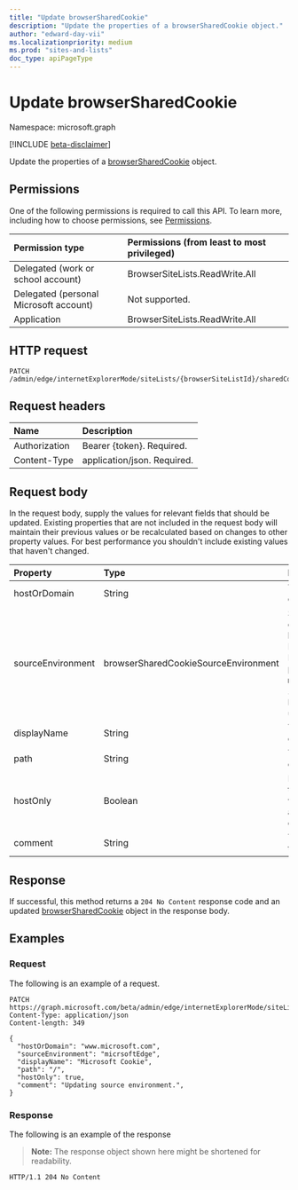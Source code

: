 ```yaml
---
title: "Update browserSharedCookie"
description: "Update the properties of a browserSharedCookie object."
author: "edward-day-vii"
ms.localizationpriority: medium
ms.prod: "sites-and-lists"
doc_type: apiPageType
---
```


# Update browserSharedCookie
Namespace: microsoft.graph

[!INCLUDE [beta-disclaimer](../../includes/beta-disclaimer.md)]

Update the properties of a [browserSharedCookie](../resources/browsersharedcookie.md) object.

## Permissions
One of the following permissions is required to call this API. To learn more, including how to choose permissions, see [Permissions](/graph/permissions-reference).

|Permission type|Permissions (from least to most privileged)|
|:---|:---|
|Delegated (work or school account)|BrowserSiteLists.ReadWrite.All|
|Delegated (personal Microsoft account)|Not supported.|
|Application|BrowserSiteLists.ReadWrite.All|

## HTTP request

<!-- {
  "blockType": "ignored"
}
-->
``` http
PATCH /admin/edge/internetExplorerMode/siteLists/{browserSiteListId}/sharedCookies/{browserSharedCookieId}
```

## Request headers
|Name|Description|
|:---|:---|
|Authorization|Bearer {token}. Required.|
|Content-Type|application/json. Required.|

## Request body

In the request body, supply the values for relevant fields that should be updated. Existing properties that are not included in the request body will maintain their previous values or be recalculated based on changes to other property values. For best performance you shouldn't include existing values that haven't changed.


|Property|Type|Description|
|:---|:---|:---|
|hostOrDomain|String|The URL of the cookie.|
|sourceEnvironment|browserSharedCookieSourceEnvironment|Specifies how the cookies are shared between Microsoft Edge and Internet Explorer. The possible values are: `microsoftEdge`, `internetExplorer11`, `both`, `unknownFutureValue`.|
|displayName|String|The name of the cookie.|
|path|String|The path of the cookie.|
|hostOnly|Boolean|Boolean attribute that determines whether a cookie is  a host-only or domain cookie.|
|comment|String|The comment of the cookie.|


## Response

If successful, this method returns a `204 No Content` response code and an updated [browserSharedCookie](../resources/browsersharedcookie.md) object in the response body.

## Examples

### Request
The following is an example of a request.
<!-- {
  "blockType": "request",
  "name": "update_browsersharedcookie"
}
-->
``` http
PATCH https://graph.microsoft.com/beta/admin/edge/internetExplorerMode/siteLists/{browserSiteListId}/sharedCookies/{browserSharedCookieId}
Content-Type: application/json
Content-length: 349

{
  "hostOrDomain": "www.microsoft.com",
  "sourceEnvironment": "micrsoftEdge",
  "displayName": "Microsoft Cookie",
  "path": "/",
  "hostOnly": true,
  "comment": "Updating source environment.",
}
```


### Response
The following is an example of the response
>**Note:** The response object shown here might be shortened for readability.
<!-- {
  "blockType": "response",
  "truncated": true
}
-->
``` http
HTTP/1.1 204 No Content
```

